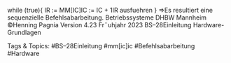 while (true){
IR := MM[IC]IC := IC + 1IR ausfuehren
}
⇒Es resultiert eine sequenzielle Befehlsabarbeitung.
Betriebssysteme DHBW Mannheim ©Henning Pagnia Version 4.23 Fr¨uhjahr 2023 BS–28Einleitung Hardware-Grundlagen

   Tags & Topics:
   #BS–28Einleitung
   #mm[ic]ic
   #Befehlsabarbeitung
   #Hardware